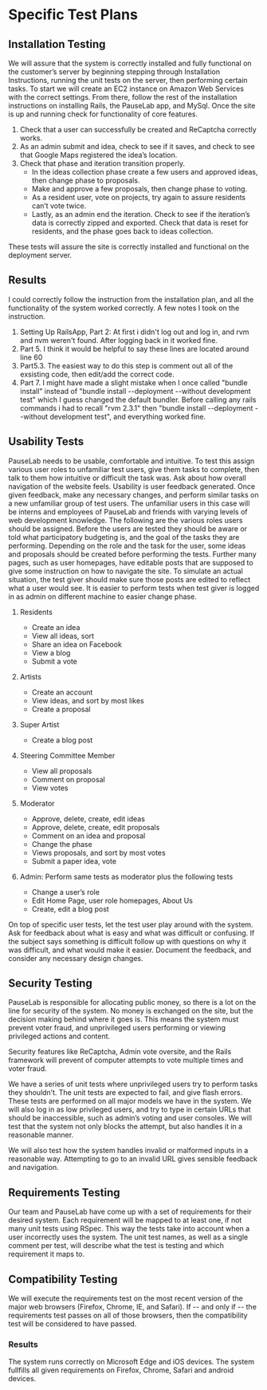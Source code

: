 # Specific Test Plans

## Installation Testing

We will assure that the system is correctly installed and fully functional on the customer’s server by beginning stepping through Installation Instructions, running the unit tests on the server, then performing certain tasks.  To start we will create an EC2 instance on Amazon Web Services with the correct settings.  From there, follow the rest of the installation instructions on installing Rails, the PauseLab app, and MySql. 
	Once the site is up and running check for functionality of core features.
1. Check that a user can successfully be created and ReCaptcha correctly works.
2. As an admin submit and idea, check to see if it saves, and check to see that Google Maps registered the idea’s location.
3. Check that phase and iteration transition properly. 
    * In the ideas collection phase create a few users and approved ideas, then change phase to proposals.  
    *	Make and approve a few proposals, then change phase to voting.
    *	As a resident user, vote on projects, try again to assure residents can’t vote twice.  
    *	Lastly, as an admin end the iteration.  Check to see if the iteration’s data is correctly zipped and exported. Check that data is reset for residents, and the phase goes back to ideas collection.

These tests will assure the site is correctly installed and functional on the deployment server.


## Results
I could correctly follow the instruction from the installation plan, and all the functionality of the system worked correctly. A few notes I took on the instruction.
1. Setting Up RailsApp, Part 2: At first i didn't log out and log in, and rvm and nvm weren't found.  After logging back in it worked fine.
2. Part 5. I think it would be helpful to say these lines are located around line 60
3. Part5.3. The easiest way to do this step is comment out all of the exsisting code, then edit/add the correct code.
4. Part 7. I might have made a slight mistake when I once called "bundle install" instead of "bundle install --deployment --without development test" which I guess changed the default bundler.  Before calling any rails commands i had to recall "rvm 2.3.1" then "bundle install --deployment --without development test", and everything worked fine. 


## Usability Tests
PauseLab needs to be usable, comfortable and intuitive.  To test this assign various user roles to unfamiliar test users, give them tasks to complete, then talk to them how intuitive or difficult the task was.  Ask about how overall navigation of the website feels. Usability is user feedback generated.  Once given feedback, make any necessary changes, and perform similar tasks on a new unfamiliar group of test users.  The unfamiliar users in this case will be interns and employees of PauseLab and friends with varying levels of web development knowledge.
	The following are the various roles users should be assigned.  Before the users are tested they should be aware or told what participatory budgeting is, and the goal of the tasks they are performing.  Depending on the role and the task for the user, some ideas and proposals should be created before performing the tests.  Further many pages, such as user homepages, have editable posts that are supposed to give some instruction on how to navigate the site.  To simulate an actual situation, the test giver should make sure those posts are edited to reflect what a user would see.  It is easier to perform tests when test giver is logged in as admin on different machine to easier change phase.  
	
1. Residents
    * Create an idea
    * View all ideas, sort
    * Share an idea on Facebook
    * View a blog
    * Submit a vote
  
2. Artists
    * Create an account
    * View ideas, and sort by most likes
    * Create a proposal

3. Super Artist
    *	Create a blog post

4.	Steering Committee Member
    *	View all proposals
    *	Comment on proposal
    *	View votes

5. Moderator
    * Approve, delete, create, edit ideas
    * Approve, delete, create, edit proposals
    * Comment on an idea and proposal
    * Change the phase
    * Views proposals, and sort by most votes
    * Submit a paper idea, vote

6.	Admin: Perform same tests as moderator plus the following tests
    * Change a user’s role 
    * Edit Home Page, user role homepages, About Us
    * Create, edit a blog post
    
On top of specific user tests, let the test user play around with the system.  Ask for feedback about what is easy and what was difficult or confusing. If the subject says something is difficult follow up with questions on why it was difficult, and what would make it easier.  Document the feedback, and consider any necessary design changes.

## Security Testing

  PauseLab is responsible for allocating public money, so there is a lot on the line for security of the system. No money is exchanged on the site, but the decision making behind where it goes is.  This means the system must prevent voter fraud, and unprivileged users performing or viewing privileged actions and content.

   Security features like ReCaptcha, Admin vote oversite, and the Rails framework will prevent of computer attempts to vote multiple times and voter fraud.

  We have a series of unit tests where unprivileged users try to perform tasks they shouldn’t.  The unit tests are expected to fail, and give flash errors.  These tests are performed on all major models we have in the system.  We will also log in as low privileged users, and try to type in certain URLs that should be inaccessible, such as admin’s voting and user consoles.  We will test that the system not only blocks the attempt, but also handles it in a reasonable manner. 

  We will also test how the system handles invalid or malformed inputs in a reasonable way.  Attempting to go to an invalid URL gives sensible feedback and navigation.

## Requirements Testing
Our team and PauseLab have come up with a set of requirements for their desired system.  Each requirement will be mapped to at least one, if not many unit tests using RSpec. This way the tests take into account when a user incorrectly uses the system.  The unit test names, as well as a single comment per test, will describe what the test is testing and which requirement it maps to.  

## Compatibility Testing
We will execute the requirements test on the most recent version of the major web browsers (Firefox, Chrome, IE, and Safari). If -- and only if -- the requirements test passes on all of those browsers, then the compatibility test will be considered to have passed.   

### Results
The system runs correctly on Microsoft Edge and iOS devices. The system fullfills all given requirements on Firefox, Chrome, Safari and android devices. 

